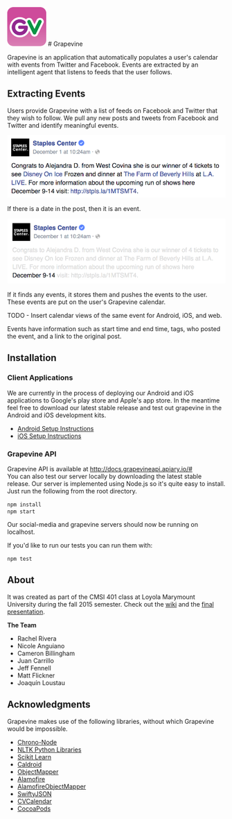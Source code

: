 <img src="https://github.com/lmucs/grapevine/blob/master/images/grapevine.PNG?raw=true" width=90 height=90>
# Grapevine


Grapevine is an application that automatically populates a user's calendar with events from Twitter and Facebook. Events are extracted by an intelligent agent that listens to feeds that the user follows.

## Extracting Events
Users provide Grapevine with a list of feeds on Facebook and Twitter that they wish to follow. We pull any new posts and tweets from Facebook and Twitter and identify meaningful events.

<img src="https://github.com/lmucs/grapevine/blob/master/images/frozen-fb-post-cropped.png" width="900">

 If there is a date in the post, then it is an event.
 
 <img src="https://github.com/lmucs/grapevine/blob/master/images/frozen-fb-post-faded-cropped.png" width="900">


If it finds any events, it stores them and pushes the events to the user. These events are put on the user's Grapevine calendar.

TODO - Insert calendar views of the same event for Android, iOS, and web.

Events have information such as start time and end time, tags, who posted the event, and a link to the original post.


## Installation
### Client Applications
We are currently in the process of deploying our Android and iOS applications to Google's play store and Apple's app store.
In the meantime feel free to download our latest stable release and test out grapevine in the Android and iOS development kits.

* [Android Setup Instructions](https://github.com/lmucs/grapevine/wiki/Dev-Setup#android)
* [iOS Setup Instructions](https://github.com/lmucs/grapevine/wiki/Dev-Setup#ios)

### Grapevine API

Grapevine API is available at <http://docs.grapevineapi.apiary.io/#>  
You can also test our server locally by downloading the latest stable release. Our server is implemented using Node.js so it's quite easy to install. Just run the following from the root directory.
```
npm install
npm start
```
Our social-media and grapevine servers should now be running on localhost.  

If you'd like to run our tests you can run them with:
```
npm test
```

## About

It was created as part of the CMSI 401 class at Loyola Marymount University during the fall 2015 semester. Check out the [wiki](https://github.com/lmucs/grapevine/wiki) and the [final presentation](http://rtoal.github.io/cmsi401-fall2015-presentation/#/18).

**The Team**

* Rachel Rivera
* Nicole Anguiano
* Cameron Billingham
* Juan Carrillo
* Jeff Fennell
* Matt Flickner
* Joaquín Loustau

## Acknowledgments
Grapevine makes use of the following libraries, without which Grapevine would be impossible.
* [Chrono-Node](https://github.com/wanasit/chrono)
* [NLTK Python Libraries](http://www.nltk.org/)
* [Scikit Learn](http://scikit-learn.org/)
* [Caldroid](https://github.com/roomorama/Caldroid)
* [ObjectMapper](https://github.com/Hearst-DD/ObjectMapper)
* [Alamofire](https://github.com/Alamofire/Alamofire)
* [AlamofireObjectMapper](https://github.com/tristanhimmelman/AlamofireObjectMapper)
* [SwiftyJSON](https://github.com/SwiftyJSON/SwiftyJSON)
* [CVCalendar](https://github.com/Mozharovsky/CVCalendar)
* [CocoaPods](https://cocoapods.org/)
